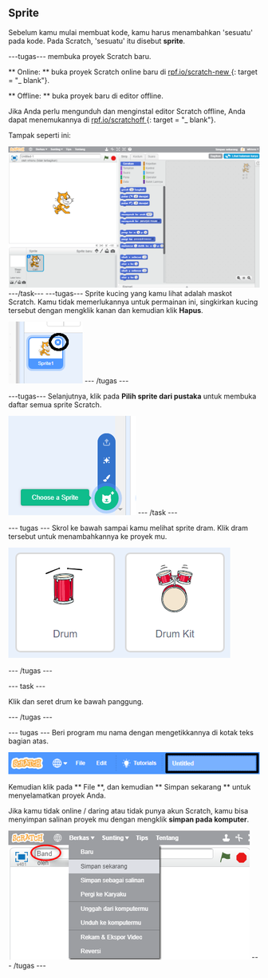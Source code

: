 ## Sprite

Sebelum kamu mulai membuat kode, kamu harus menambahkan 'sesuatu' pada kode. Pada Scratch, 'sesuatu' itu disebut **sprite**.

\---tugas\--- membuka proyek Scratch baru.

** Online: ** buka proyek Scratch online baru di [ rpf.io/scratch-new ](http://rpf.io/scratch-new) {: target = "_ blank"}.

** Offline: ** buka proyek baru di editor offline.

Jika Anda perlu mengunduh dan menginstal editor Scratch offline, Anda dapat menemukannya di [ rpf.io/scratchoff ](http://rpf.io/scratchoff) {: target = "_ blank"}.

Tampak seperti ini:

![screenshot](images/band-scratch.png) \---/task\--- \---tugas\--- Sprite kucing yang kamu lihat adalah maskot Scratch. Kamu tidak memerlukannya untuk permainan ini, singkirkan kucing tersebut dengan mengklik kanan dan kemudian klik **Hapus**.

![screenshot](images/band-delete-annotated.png) \--- /tugas \---

\---tugas\--- Selanjutnya, klik pada **Pilih sprite dari pustaka** untuk membuka daftar semua sprite Scratch.

![screenshot](images/band-sprite-library.png) \--- /task \---

\--- tugas \--- Skrol ke bawah sampai kamu melihat sprite dram. Klik dram tersebut untuk menambahkannya ke proyek mu.

![screenshot](images/band-sprite-drum.png)

\--- /tugas \---

\--- task \---

Klik dan seret drum ke bawah panggung.

\--- /tugas \---

\--- tugas \--- Beri program mu nama dengan mengetikkannya di kotak teks bagian atas.

![nama](images/band-name-annotated.png)

Kemudian klik pada ** File **, dan kemudian ** Simpan sekarang ** untuk menyelamatkan proyek Anda.

Jika kamu tidak online / daring atau tidak punya akun Scratch, kamu bisa menyimpan salinan proyek mu dengan mengklik **simpan pada komputer**.

![screenshot](images/band-save.png) \--- /tugas \---